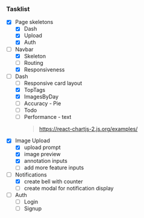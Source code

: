 ### Tasklist

- [x] Page skeletons
  - [x] Dash
  - [x] Upload
  - [x] Auth
- [ ] Navbar
  - [x] Skeleton
  - [ ] Routing
  - [x] Responsiveness
- [ ] Dash
  - [ ] Responsive card layout
  - [x] TopTags
  - [x] ImagesByDay
  - [ ] Accuracy - Pie
  - [ ] Todo
  - [ ] Performance - text
    > https://react-chartjs-2.js.org/examples/
- [x] Image Upload
  - [x] upload prompt
  - [x] image preview
  - [x] annotation inputs
  - [ ] add more feature inputs
- [ ] Notifications
  - [x] create bell with counter
  - [ ] create modal for notification display
- [ ] Auth
  - [ ] Login
  - [ ] Signup
